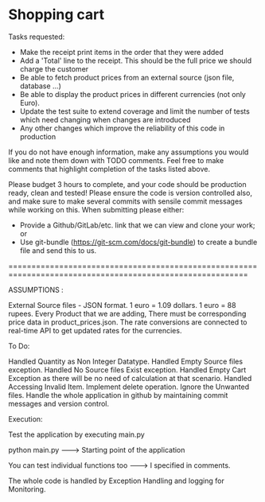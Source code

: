 # Shopping cart

Tasks requested:
- Make the receipt print items in the order that they were added
- Add a 'Total' line to the receipt. This should be the full price we should charge the customer
- Be able to fetch product prices from an external source (json file, database ...)
- Be able to display the product prices in different currencies (not only Euro).
- Update the test suite to extend coverage and limit the number of tests which need changing when changes are introduced
- Any other changes which improve the reliability of this code in production

If you do not have enough information, make any assumptions you would like and note them down with TODO comments. Feel free to make comments that highlight completion of the tasks listed above.

Please budget 3 hours to complete, and your code should be production ready, clean and tested! Please ensure the code is version controlled also, and make sure to make several commits with sensile commit messages while working on this. When submitting please either:
- Provide a Github/GitLab/etc. link that we can view and clone your work; or
- Use git-bundle (https://git-scm.com/docs/git-bundle) to create a bundle file and send this to us.

==========================================================================================================

ASSUMPTIONS :

External Source files - JSON format.
1 euro = 1.09 dollars.
1 euro = 88 rupees.
Every Product that we are adding, There must be corresponding price data in product_prices.json.
The rate conversions are connected to real-time API to get updated rates for the currencies. 

To Do:

Handled Quantity as Non Integer Datatype.
Handled Empty Source files exception.
Handled No Source files Exist exception.
Handled Empty Cart Exception as there will be no need of calculation at that scenario.
Handled Accessing Invalid Item.
Implement delete operation.
Ignore the Unwanted files.
Handle the whole application in github by maintaining commit messages and version control.


Execution:

Test the application by executing main.py

python main.py       --->  Starting point of the application

You can test individual functions too  ---> I specified in comments.

The whole code is handled by Exception Handling and logging for Monitoring.
